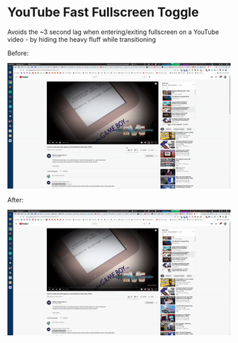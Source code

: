 # YouTube Fast Fullscreen Toggle

Avoids the ~3 second lag when entering/exiting fullscreen on a YouTube video - by hiding the heavy fluff while transitioning

Before:

![before](demo/before.gif)

After:

![after](demo/after.gif)
